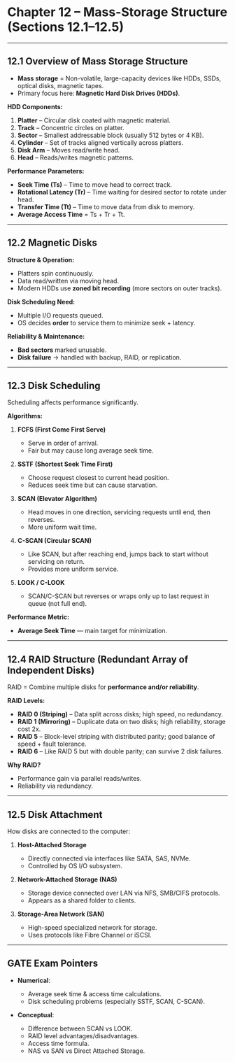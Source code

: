 

# **Chapter 12 – Mass-Storage Structure (Sections 12.1–12.5)**

---

## **12.1 Overview of Mass Storage Structure**

* **Mass storage** = Non-volatile, large-capacity devices like HDDs, SSDs, optical disks, magnetic tapes.
* Primary focus here: **Magnetic Hard Disk Drives (HDDs)**.

**HDD Components:**

1. **Platter** – Circular disk coated with magnetic material.
2. **Track** – Concentric circles on platter.
3. **Sector** – Smallest addressable block (usually 512 bytes or 4 KB).
4. **Cylinder** – Set of tracks aligned vertically across platters.
5. **Disk Arm** – Moves read/write head.
6. **Head** – Reads/writes magnetic patterns.

**Performance Parameters:**

* **Seek Time (Ts)** – Time to move head to correct track.
* **Rotational Latency (Tr)** – Time waiting for desired sector to rotate under head.
* **Transfer Time (Tt)** – Time to move data from disk to memory.
* **Average Access Time** = Ts + Tr + Tt.

---

## **12.2 Magnetic Disks**

**Structure & Operation:**

* Platters spin continuously.
* Data read/written via moving head.
* Modern HDDs use **zoned bit recording** (more sectors on outer tracks).

**Disk Scheduling Need:**

* Multiple I/O requests queued.
* OS decides **order** to service them to minimize seek + latency.

**Reliability & Maintenance:**

* **Bad sectors** marked unusable.
* **Disk failure** → handled with backup, RAID, or replication.

---

## **12.3 Disk Scheduling**

Scheduling affects performance significantly.

**Algorithms:**

1. **FCFS (First Come First Serve)**

   * Serve in order of arrival.
   * Fair but may cause long average seek time.

2. **SSTF (Shortest Seek Time First)**

   * Choose request closest to current head position.
   * Reduces seek time but can cause starvation.

3. **SCAN (Elevator Algorithm)**

   * Head moves in one direction, servicing requests until end, then reverses.
   * More uniform wait time.

4. **C-SCAN (Circular SCAN)**

   * Like SCAN, but after reaching end, jumps back to start without servicing on return.
   * Provides more uniform service.

5. **LOOK / C-LOOK**

   * SCAN/C-SCAN but reverses or wraps only up to last request in queue (not full end).

**Performance Metric:**

* **Average Seek Time** — main target for minimization.

---

## **12.4 RAID Structure (Redundant Array of Independent Disks)**

RAID = Combine multiple disks for **performance and/or reliability**.

**RAID Levels:**

* **RAID 0 (Striping)** – Data split across disks; high speed, no redundancy.
* **RAID 1 (Mirroring)** – Duplicate data on two disks; high reliability, storage cost 2x.
* **RAID 5** – Block-level striping with distributed parity; good balance of speed + fault tolerance.
* **RAID 6** – Like RAID 5 but with double parity; can survive 2 disk failures.

**Why RAID?**

* Performance gain via parallel reads/writes.
* Reliability via redundancy.

---

## **12.5 Disk Attachment**

How disks are connected to the computer:

1. **Host-Attached Storage**

   * Directly connected via interfaces like SATA, SAS, NVMe.
   * Controlled by OS I/O subsystem.

2. **Network-Attached Storage (NAS)**

   * Storage device connected over LAN via NFS, SMB/CIFS protocols.
   * Appears as a shared folder to clients.

3. **Storage-Area Network (SAN)**

   * High-speed specialized network for storage.
   * Uses protocols like Fibre Channel or iSCSI.

---

## **GATE Exam Pointers**

* **Numerical**:

  * Average seek time & access time calculations.
  * Disk scheduling problems (especially SSTF, SCAN, C-SCAN).
* **Conceptual**:

  * Difference between SCAN vs LOOK.
  * RAID level advantages/disadvantages.
  * Access time formula.
  * NAS vs SAN vs Direct Attached Storage.

